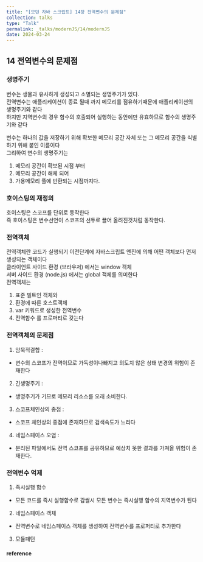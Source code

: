 ```yaml
---
title: "[모던 자바 스크립트] 14장 전역변수의 문제점"
collection: talks
type: "Talk"
permalink: _talks/modernJS/14/modernJS
date: 2024-03-24
---
```


## 14 전역변수의 문제점

### 생명주기

변수는 생물과 유사하게 생성되고 소멸되는 생명주기가 있다. <br>
전역변수는 애플리케이션이 종료 될때 까지 메모리를 점유하기때문에 애플리케이션의 생명주기와 같다 <br>
하지만 지역변수의 경우 함수의 호출되어 실행하는 동안에만 유효하므로 함수의 생명주기와 같다 <br>

변수는 하나의 값을 저장하기 위해 확보한 메모리 공간 자체 또는 그 메모리 공간을 식별하기 위해 붙인 이름이다 <br>
그리하여 변수의 생명주기는 <br>

1. 메모리 공간이 확보된 시점 부터
2. 메모리 공간이 해체 되어
3. 가용메모리 풀에 반환되는 시점까지다.

### 호이스팅의 재정의

호이스팅은 스코프를 단위로 동작한다 <br>
즉 호이스팅은 변수선언이 스코프의 선두로 끌어 올려진것처럼 동작한다.

### 전역객체

전역객체란 코드가 실행되기 이전단계에 자바스크립트 엔진에 의해 어떤 객체보다 먼저 생성되는 객체이다 <br>
클라이언트 사이드 환경 (브라우저) 에서는 window 객체 <br>
서버 사이드 환경 (node.js) 에서는 global 객체를 의미한다 <br>
전역객체는

1. 표준 빌트인 객체와
2. 환경에 따른 호스트객체
3. var 키워드로 생성한 전역변수
4. 전역함수 를 프로퍼티로 갖는다

### 전역객체의 문제점

1. 암묵적결합 :

- 변수의 스코프가 전역이므로 가독성이나빠지고 의도치 않은 상태 변경의 위험이 존재한다

2. 긴생명주기 :

- 생명주기가 기므로 메모리 리소스를 오래 소비한다.

3. 스코프체인상의 종점 :

- 스코프 체인상의 종점에 존재하므로 검색속도가 느리다

4. 네임스페이스 오염 :

- 분리된 파일에서도 전역 스코프를 공유하므로 예상치 못한 결과를 가져올 위험이 존재한다.

### 전역변수 억제

1. 즉시실행 함수

- 모든 코드를 즉시 실행함수로 감쌀시 모든 변수는 즉시실행 함수의 지역변수가 된다

2. 네임스페이스 객체

- 전역변수로 네임스페이스 객체를 생성하여 전역변수를 프로퍼티로 추가한다

3. 모듈패턴




#### reference

